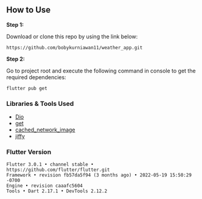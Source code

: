 
## How to Use 

**Step 1:**

Download or clone this repo by using the link below:

```
https://github.com/bobykurniawan11/weather_app.git
```

**Step 2:**

Go to project root and execute the following command in console to get the required dependencies: 

```
flutter pub get 
```


### Libraries & Tools Used
* [Dio](https://pub.dev/packages/dio)
* [get](https://pub.dev/packages/get)
* [cached_network_image](https://pub.dev/packages/cached_network_image)
* [jiffy](https://pub.dev/packages/jiffy)


### Flutter Version
```
Flutter 3.0.1 • channel stable • https://github.com/flutter/flutter.git
Framework • revision fb57da5f94 (3 months ago) • 2022-05-19 15:50:29 -0700
Engine • revision caaafc5604
Tools • Dart 2.17.1 • DevTools 2.12.2
```